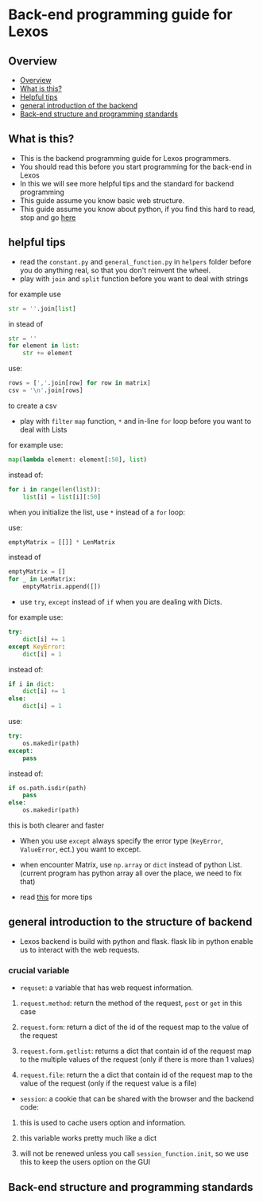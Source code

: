 # Back-end programming guide for Lexos


## <a name='overview'></a> Overview
* [Overview](#overview)
* [What is this?](#this)
* [Helpful tips](#tip)
* [general introduction of the backend](#intro)
* [Back-end structure and programming standards](#std)


## <a name='this'></a> What is this?
* This is the backend programming guide for Lexos programmers.
* You should read this before you start programming for the back-end in Lexos
* In this we will see more helpful tips and the standard for backend programming
* This guide assume you know basic web structure.
* This guide assume you know about python, if you find this hard to read, stop and go [here](http://www.codecademy.com/en/tracks/python)


## <a name='tip'></a> helpful tips
* read the ````constant.py```` and ````general_function.py```` in ````helpers```` folder before you do anything real, so that you don't reinvent the wheel.
* play with ````join```` and ````split```` function before you want to deal with strings

for example use
```python
str = ''.join[list]
```
in stead of
```python
str = ''
for element in list:
    str += element
```

use:
```python
rows = [','.join[row] for row in matrix]
csv = '\n'.join[rows]
```
to create a csv

* play with ````filter```` ````map```` function, ````*```` and in-line ````for```` loop before you want to deal with Lists

for example use:
```python
map(lambda element: element[:50], list)
```
instead of:
```python
for i in range(len(list)):
    list[i] = list[i][:50]
```

when you initialize the list, use ````*```` instead of a ````for```` loop:

use:
```python
emptyMatrix = [[]] * LenMatrix
```
instead of
```python
emptyMatrix = []
for _ in LenMatrix:
    emptyMatrix.append([])
```

* use ````try````, ````except```` instead of ````if```` when you are dealing with Dicts.

for example use:
```python
try:
    dict[i] += 1
except KeyError:
    dict[i] = 1
```
instead of:
```python
if i in dict:
    dict[i] += 1
else:
    dict[i] = 1
```

use:
```python
try:
    os.makedir(path)
except:
    pass
```
instead of:
```python
if os.path.isdir(path)
    pass
else:
    os.makedir(path)
```

this is both clearer and faster

* When you use ````except```` always specify the error type (````KeyError````, ````ValueError````, ect.) you want to except.

* when encounter Matrix, use ```np.array``` or ````dict```` instead of python List. (current program has python array all over the place, we need to fix that)

* read [this](https://wiki.python.org/moin/PythonSpeed/PerformanceTips) for more tips


## <a name='intro'></a> general introduction to the structure of backend
* Lexos backend is build with python and flask. flask lib in python enable us to interact with the web requests.

### crucial variable

* ```requset```: a variable that has web request information.

1. ````request.method````: return the method of the request, ````post```` or ````get```` in this case

2. ````request.form````: return a dict of the id of the request map to the value of the request

3. ````request.form.getlist````: returns a dict that contain id of the request map to the multiple values of the request (only if there is more than 1 values)

4. ````request.file````: return the a dict that contain id of the request map to the value of the request (only if the request value is a file)

* ````session````: a cookie that can be shared with the browser and the backend code:

1. this is used to cache users option and information.

2. this variable works pretty much like a dict

3. will not be renewed unless you call ````session_function.init````, so we use this to keep the users option on the GUI


## <a name='std'></a> Back-end structure and programming standards